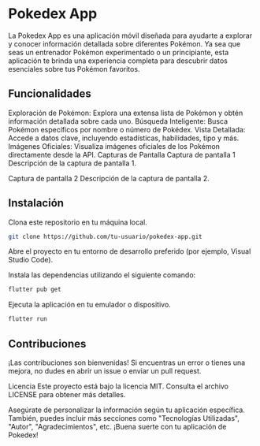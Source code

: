 # Pokedex App
La Pokedex App es una aplicación móvil diseñada para ayudarte a explorar y conocer información detallada sobre diferentes Pokémon. Ya sea que seas un entrenador Pokémon experimentado o un principiante, esta aplicación te brinda una experiencia completa para descubrir datos esenciales sobre tus Pokémon favoritos.

## Funcionalidades
Exploración de Pokémon: Explora una extensa lista de Pokémon y obtén información detallada sobre cada uno.
Búsqueda Inteligente: Busca Pokémon específicos por nombre o número de Pokédex.
Vista Detallada: Accede a datos clave, incluyendo estadísticas, habilidades, tipo y más.
Imágenes Oficiales: Visualiza imágenes oficiales de los Pokémon directamente desde la API.
Capturas de Pantalla
Captura de pantalla 1
Descripción de la captura de pantalla 1.

Captura de pantalla 2
Descripción de la captura de pantalla 2.

## Instalación
Clona este repositorio en tu máquina local.

```bash
git clone https://github.com/tu-usuario/pokedex-app.git
```
Abre el proyecto en tu entorno de desarrollo preferido (por ejemplo, Visual Studio Code).

Instala las dependencias utilizando el siguiente comando:

```bash
flutter pub get
```
Ejecuta la aplicación en tu emulador o dispositivo.

```bash
flutter run
```
## Contribuciones
¡Las contribuciones son bienvenidas! Si encuentras un error o tienes una mejora, no dudes en abrir un issue o enviar un pull request.

Licencia
Este proyecto está bajo la licencia MIT. Consulta el archivo LICENSE para obtener más detalles.

Asegúrate de personalizar la información según tu aplicación específica. También, puedes incluir más secciones como "Tecnologías Utilizadas", "Autor", "Agradecimientos", etc. ¡Buena suerte con tu aplicación de Pokedex!